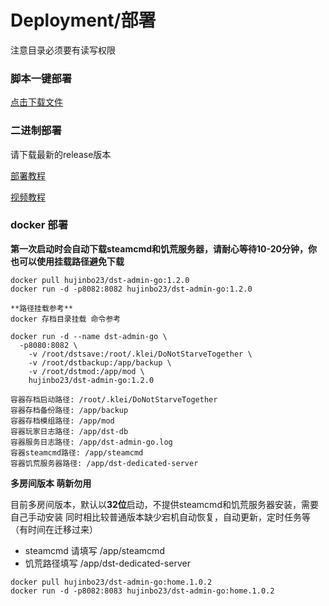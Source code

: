 # Deployment/部署
注意目录必须要有读写权限

### 脚本一键部署
[点击下载文件](docs/install/一键部署脚本v4.6版本.sh.x)

### 二进制部署
请下载最新的release版本

[部署教程](https://blog.csdn.net/Dig_hoof/article/details/131296762)

[视频教程](https://www.bilibili.com/read/cv25125509)

### docker 部署

**第一次启动时会自动下载steamcmd和饥荒服务器，请耐心等待10-20分钟，你也可以使用挂载路径避免下载**

```
docker pull hujinbo23/dst-admin-go:1.2.0
docker run -d -p8082:8082 hujinbo23/dst-admin-go:1.2.0

**路径挂载参考**
docker 存档目录挂载 命令参考

docker run -d --name dst-admin-go \
  -p8080:8082 \
    -v /root/dstsave:/root/.klei/DoNotStarveTogether \
    -v /root/dstbackup:/app/backup \
    -v /root/dstmod:/app/mod \
    hujinbo23/dst-admin-go:1.2.0

容器存档启动路径: /root/.klei/DoNotStarveTogether
容器存档备份路径: /app/backup
容器存档模组路径: /app/mod
容器玩家日志路径: /app/dst-db
容器服务日志路径: /app/dst-admin-go.log
容器steamcmd路径: /app/steamcmd
容器饥荒服务器路径: /app/dst-dedicated-server
```

**多房间版本 萌新勿用**

目前多房间版本，默认以**32位**启动，不提供steamcmd和饥荒服务器安装，需要自己手动安装
同时相比较普通版本缺少宕机自动恢复，自动更新，定时任务等（有时间在迁移过来）

+ steamcmd 请填写 /app/steamcmd
+ 饥荒路径填写 /app/dst-dedicated-server

```
docker pull hujinbo23/dst-admin-go:home.1.0.2
docker run -d -p8082:8083 hujinbo23/dst-admin-go:home.1.0.2
```

